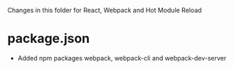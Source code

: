 ﻿Changes in this folder for React, Webpack and Hot Module Reload

# package.json

- Added npm packages webpack, webpack-cli and webpack-dev-server
